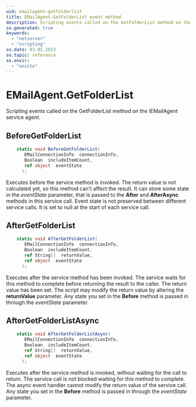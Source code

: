 ```yaml
---
uid: emailagent-getfolderlist
title: EMailAgent.GetFolderList event method
description: Scripting events called on the GetFolderList method on the EMailAgent service agent.
so.generated: true
keywords:
  - "netserver"
  - "scripting"
so.date: 03.01.2023
so.topic: reference
so.envir:
  - "onsite"
---
```

# EMailAgent.GetFolderList

Scripting events called on the <see cref='M:SuperOffice.CRM.Services.IEMailAgent.GetFolderList'>GetFolderList</see> method on the <see cref='IEMailAgent'>IEMailAgent</see>  service agent.

## BeforeGetFolderList
```cs
    static void BeforeGetFolderList(
       EMailConnectionInfo  connectionInfo,
       Boolean  includeItemCount,
       ref object  eventState
      );
```
Executes before the service method is invoked.
The return value is not calculated yet, so this method can't affect the result.
It can store some state in the *eventState* parameter, that is passed to the **After** and **AfterAsync** methods in this service call.
Event state is not preserved between different service calls. It is set to null at the start of each service call.
## AfterGetFolderList
```cs
    static void AfterGetFolderList(
       EMailConnectionInfo  connectionInfo,
       Boolean  includeItemCount,
       ref String[]  returnValue,
       ref object  eventState
      );
```
Executes after the service method has been invoked. The service waits for this method to complete before returning the result to the caller.
The return value has been set. The script may modify the return value by altering the **returnValue** parameter.
Any state you set in the **Before** method is passed in through the *eventState* parameter.
## AfterGetFolderListAsync
```cs
    static void AfterGetFolderListAsync(
       EMailConnectionInfo  connectionInfo,
       Boolean  includeItemCount,
       ref String[]  returnValue,
       ref object  eventState
      );
```
Executes after the service method is invoked, without waiting for the call to return.
The service call is not blocked waiting for this method to complete.
The async event handler cannot modify the return value of the service call.
Any state you set in the **Before** method is passed in through the *eventState* parameter.

